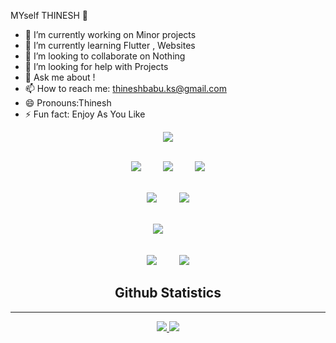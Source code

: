 MYself THINESH 👋

- 🔭 I’m currently working on Minor projects
- 🌱 I’m currently learning Flutter , Websites
- 👯 I’m looking to collaborate on Nothing
- 🤔 I’m looking for help with Projects
- 💬 Ask me about !
- 📫 How to reach me: thineshbabu.ks@gmail.com
- 😄 Pronouns:Thinesh
- ⚡ Fun fact: Enjoy As You Like


<p>
<div align="center">
  <img src="https://img.shields.io/badge/-HTML-ff6600?style=for-the-badge&logo=html5&logoColor=ff6600&labelColor=282828">
  
  <br><img src="https://img.shields.io/badge/-CSS-264ee4?style=for-the-badge&logo=css3&logoColor=264ee4&labelColor=282828">&nbsp;&nbsp;&nbsp;&nbsp;&nbsp;&nbsp;&nbsp;&nbsp;
  <img src="https://img.shields.io/badge/-Sass-bf4080?style=for-the-badge&logo=sass&logoColor=bf4080&labelColor=282828">&nbsp;&nbsp;&nbsp;&nbsp;&nbsp;&nbsp;&nbsp;&nbsp;
  <img src="https://img.shields.io/badge/-Bootstrap-860afb?style=for-the-badge&logo=bootstrap&logoColor=860afb&labelColor=282828">

<br><img src="https://img.shields.io/badge/-JavaScript-f7df1e?style=for-the-badge&logo=javascript&logoColor=f7df1e&labelColor=282828">&nbsp;&nbsp;&nbsp;&nbsp;&nbsp;&nbsp;&nbsp;&nbsp;
<img src="https://img.shields.io/badge/-React-5cd9ff?style=for-the-badge&logo=react&logoColor=5cd9ff&labelColor=282828">

<br><img src="https://img.shields.io/badge/-PHP-787cb4?style=for-the-badge&logo=php&logoColor=787cb4&labelColor=282828">&nbsp;&nbsp;&nbsp;&nbsp;&nbsp;&nbsp;&nbsp;&nbsp;

<br><img src="https://img.shields.io/badge/-SQL-eee?style=for-the-badge&logo=mysql&logoColor=eee&labelColor=282828">&nbsp;&nbsp;&nbsp;&nbsp;&nbsp;&nbsp;&nbsp;&nbsp;
<img src="https://img.shields.io/badge/-Git-f05030?style=for-the-badge&logo=git&logoColor=f05030&labelColor=282828">

</div>
</p>

<h2 align="center">Github Statistics</h2>
<hr>


  <p align="center">
 <a  href="https://awesome-github-stats.azurewebsites.net/index.html??cardType=github&theme=dark"> 

   <img src="https://github-readme-stats.vercel.app/api?username=THINESHBABU0910&&show_icons=true&title_color=ffffff&icon_color=bb2acf&text_color=daf7dc&bg_color=151515">

  
  


<img src="https://github-readme-streak-stats.herokuapp.com?user=THINESHBABU0910&theme=dark">

  

